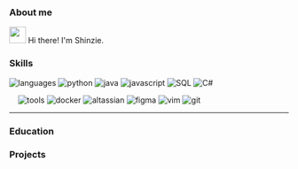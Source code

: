 ### About me

<img src = "https://raw.githubusercontent.com/MartinHeinz/MartinHeinz/master/wave.gif" width = 30px> Hi there! I'm Shinzie.</h3>

### Skills

![languages](https://img.shields.io/static/v1?label=&message=languages:&color=111&style=flat-square)
![python](https://img.shields.io/static/v1?logo=python&label=&message=python&color=36465D&logoColor=AAA&style=flat-square&link=)
![java](https://img.shields.io/static/v1?logo=go&label=&message=java&color=36465D&logoColor=AAA&style=flat-square)
![javascript](https://img.shields.io/static/v1?logo=javascript&label=&message=sql&color=36465D&logoColor=AAA&style=flat-square)
![SQL](https://img.shields.io/static/v1?logo=scala&label=&message=sql&color=36465D&logoColor=AAA&style=flat-square)
![C#](https://img.shields.io/static/v1?logo=scala&label=&message=C#&color=36465D&logoColor=AAA&style=flat-square)

&nbsp;&nbsp;&nbsp;
![tools](https://img.shields.io/static/v1?label=&message=tools:&color=111&style=flat-square)
![docker](https://img.shields.io/static/v1?logo=docker&label=&message=docker&color=36465D&logoColor=AAA&style=flat-square)
![altassian](https://img.shields.io/static/v1?logo=apache-spark&label=&message=altassian&color=36465D&logoColor=AAA&style=flat-square)
![figma](https://img.shields.io/static/v1?logo=apache-spark&label=&message=figma&color=36465D&logoColor=AAA&style=flat-square)
![vim](https://img.shields.io/static/v1?logo=vim&label=&message=vim&color=36465D&logoColor=AAA&style=flat-square)
![git](https://img.shields.io/static/v1?logo=git&label=&message=git&color=36465D&logoColor=AAA&style=flat-square)

---

### Education

### Projects
